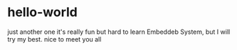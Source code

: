 # hello-world
just another one
it's really fun but hard to learn Embeddeb System, but I will try my best.
nice to meet you all
